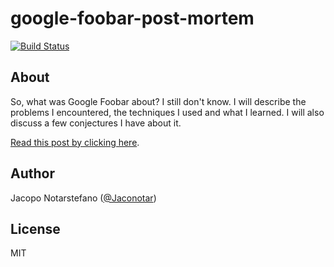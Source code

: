 # google-foobar-post-mortem #

[![Build Status](https://travis-ci.org/jacquerie/google-foobar-post-mortem.svg?branch=master)](https://travis-ci.org/jacquerie/google-foobar-post-mortem)

## About ##

So, what was Google Foobar about? I still don't know. I will describe the problems I encountered, the techniques I used and what I learned. I will also discuss a few conjectures I have about it.

[Read this post by clicking here](http://jacquerie.github.io/google-foobar-post-mortem/).

## Author ##

Jacopo Notarstefano ([@Jaconotar](https://twitter.com/Jaconotar))

## License ##

MIT
